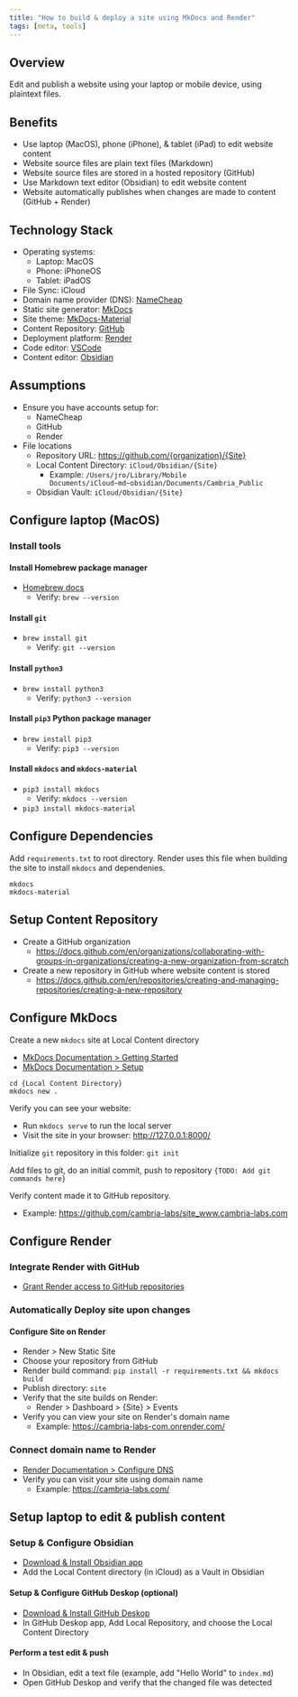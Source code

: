 ```yaml
---
title: "How to build & deploy a site using MkDocs and Render"
tags: [meta, tools]
---
```


## Overview
Edit and publish a website using your laptop or mobile device, using plaintext files. 

## Benefits
- Use laptop (MacOS), phone (iPhone), & tablet (iPad) to edit website content
- Website source files are plain text files (Markdown)
- Website source files are stored in a hosted repository (GitHub)
- Use Markdown text editor (Obsidian) to edit website content
- Website automatically publishes when changes are made to content (GitHub + Render)

## Technology Stack
- Operating systems:
	- Laptop: MacOS
	- Phone: iPhoneOS
	- Tablet: iPadOS
- File Sync: iCloud
- Domain name provider (DNS): [NameCheap](https://namecheap.com/)
- Static site generator: [MkDocs](https://www.mkdocs.org/)
- Site theme: [MkDocs-Material](https://squidfunk.github.io/mkdocs-material/)
- Content Repository: [GitHub](https://github.com/)
- Deployment platform: [Render](http://render.com/)
- Code editor: [VSCode](https://code.visualstudio.com/)
- Content editor: [Obsidian](https://obsidian.md/)

## Assumptions
- Ensure you have accounts setup for:
	- NameCheap
	- GitHub
	- Render
- File locations
	- Repository URL: https://github.com/{organization}/{Site}
	- Local Content Directory: `iCloud/Obsidian/{Site}`
		- Example: `/Users/jro/Library/Mobile Documents/iCloud~md~obsidian/Documents/Cambria_Public`
	- Obsidian Vault: `iCloud/Obsidian/{Site}`


## Configure laptop (MacOS)
### Install tools
#### Install Homebrew package manager
- [Homebrew docs](https://brew.sh/)
	- Verify: `brew --version`

#### Install `git`
- `brew install git`
	- Verify: `git --version`

#### Install `python3`
- `brew install python3`
	- Verify: `python3 --version`

#### Install `pip3` Python package manager
- `brew install pip3`
	- Verify: `pip3 --version`

#### Install `mkdocs` and `mkdocs-material`
- `pip3 install mkdocs`
	- Verify: `mkdocs --version`
- `pip3 install mkdocs-material`

## Configure Dependencies
Add `requirements.txt` to root directory. Render uses this file when building the site to install `mkdocs` and dependenies.
```
mkdocs
mkdocs-material
```

## Setup Content Repository
- Create a GitHub organization
	- https://docs.github.com/en/organizations/collaborating-with-groups-in-organizations/creating-a-new-organization-from-scratch
- Create a new repository in GitHub where website content is stored
	- https://docs.github.com/en/repositories/creating-and-managing-repositories/creating-a-new-repository

## Configure MkDocs
Create a new `mkdocs` site at Local Content directory
- [MkDocs Documentation > Getting Started](https://squidfunk.github.io/mkdocs-material/getting-started/)
- [MkDocs Documentation > Setup](https://squidfunk.github.io/mkdocs-material/setup/changing-the-colors/)

```
cd {Local Content Directory}
mkdocs new .
```

Verify you can see your website:
- Run `mkdocs serve` to run the local server
- Visit the site in your browser: http://127.0.0.1:8000/

Initialize `git` repository in this folder:
`git init`

Add files to git, do an initial commit, push to repository
`{TODO: Add git commands here}`

Verify content made it to GitHub repository.
- Example: https://github.com/cambria-labs/site_www.cambria-labs.com

## Configure Render
### Integrate Render with GitHub
- [Grant Render access to GitHub repositories](https://render.com/docs/github)

### Automatically Deploy site upon changes
#### Configure Site on Render
- Render > New Static Site
- Choose your repository from GitHub
- Render build command:
`pip install -r requirements.txt && mkdocs build`
- Publish directory: `site`
- Verify that the site builds on Render:
	- Render > Dashboard > {Site} > Events
- Verify you can view your site on Render's domain name
	- Example: https://cambria-labs-com.onrender.com/

### Connect domain name to Render
- [Render Documentation > Configure DNS](https://render.com/docs/configure-namecheap-dns)
- Verify you can visit your site using domain name
	- Example: https://cambria-labs.com/

## Setup laptop to edit & publish content
### Setup & Configure Obsidian
- [Download & Install Obsidian app](https://obsidian.md/download)
- Add the Local Content directory (in iCloud) as a Vault in Obsidian
#### Setup & Configure GitHub Deskop (optional)
- [Download & Install GitHub Deskop](https://desktop.github.com/)
- In GitHub Deskop app, Add Local Repository, and choose the Local Content Directory
#### Perform a test edit & push
- In Obsidian, edit a text file (example, add "Hello World" to `index.md`)
- Open GitHub Deskop and verify that the changed file was detected